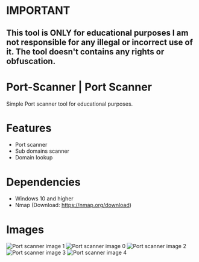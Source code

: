 # IMPORTANT
This tool is ONLY for educational purposes
I am not responsible for any illegal or incorrect use of it.
The tool doesn't contains any rights or obfuscation.
--------------------------------------------------------


# Port-Scanner | Port Scanner
Simple Port scanner tool for educational purposes.

# Features
- Port scanner
- Sub domains scanner
- Domain lookup
  
# Dependencies
- Windows 10 and higher
- Nmap (Download: https://nmap.org/download)

# Images
![Port scanner image 1](https://l.top4top.io/p_3364rmghx4.png)
![Port scanner image 0](https://l.top4top.io/p_3364k1dvh1.jpg)
![Port scanner image 2](https://k.top4top.io/p_3364q070a3.png)
![Port scanner image 3](https://j.top4top.io/p_3364yev192.png)
![Port scanner image 4](https://i.top4top.io/p_33640ilk61.png)
